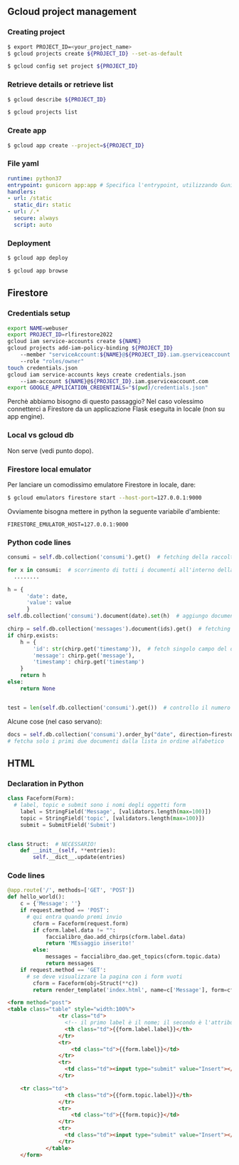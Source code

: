 ## Gcloud project management
### Creating project
```bash
$ export PROJECT_ID=<your_project_name>
$ gcloud projects create ${PROJECT_ID} --set-as-default

$ gcloud config set project ${PROJECT_ID}
```

### Retrieve details or retrieve list
```bash
$ gcloud describe ${PROJECT_ID}

$ gcloud projects list
```

### Create app
```bash
$ gcloud app create --project=${PROJECT_ID}
```

### File yaml
```yaml
runtime: python37
entrypoint: gunicorn app:app # Specifica l'entrypoint, utilizzando Gunicorn per servire l'app Flask
handlers:
- url: /static
  static_dir: static
- url: /.*
  secure: always
  script: auto
```

### Deployment
```bash
$ gcloud app deploy

$ gcloud app browse
```

## Firestore
### Credentials setup
```bash
export NAME=webuser
export PROJECT_ID=rlfirestore2022
gcloud iam service-accounts create ${NAME}
gcloud projects add-iam-policy-binding ${PROJECT_ID}
    --member "serviceAccount:${NAME}@${PROJECT_ID}.iam.gserviceaccount.com"
    --role "roles/owner"
touch credentials.json
gcloud iam service-accounts keys create credentials.json
    --iam-account ${NAME}@${PROJECT_ID}.iam.gserviceaccount.com
export GOOGLE_APPLICATION_CREDENTIALS="$(pwd)/credentials.json"
```
Perchè abbiamo bisogno di questo passaggio? Nel caso volessimo connetterci a Firestore da un applicazione Flask eseguita in locale (non su app engine).

### Local vs gcloud db
Non serve (vedi punto dopo).

### Firestore local emulator
Per lanciare un comodissimo emulatore Firestore in locale, dare:
```bash
$ gcloud emulators firestore start --host-port=127.0.0.1:9000
```
Ovviamente bisogna mettere in python la seguente variabile d'ambiente:
```
FIRESTORE_EMULATOR_HOST=127.0.0.1:9000
```

### Python code lines
```python
consumi = self.db.collection('consumi').get()  # fetching della raccolta consumi

for x in consumi:  # scorrimento di tutti i documenti all'interno della raccolta
  ........

h = {
      'date': date,
      'value': value
      }
self.db.collection('consumi').document(date).set(h)  # aggiungo documenti con campi

chirp = self.db.collection('messages').document(ids).get()  # fetching del documento
if chirp.exists:
    h = {
        'id': str(chirp.get('timestamp')),  # fetch singolo campo del doc
        'message': chirp.get('message'),
        'timestamp': chirp.get('timestamp')
    }
    return h
else:
    return None


test = len(self.db.collection('consumi').get())  # controllo il numero di documenti nella raccolta
```

Alcune cose (nel caso servano):
```python
docs = self.db.collection('consumi').order_by("date", direction=firestore.Query.DESCENDING).limit(2).get()
# fetcha solo i primi due documenti dalla lista in ordine alfabetico
```

## HTML
### Declaration in Python
```python
class Faceform(Form):
  # label, topic e submit sono i nomi degli oggetti form
    label = StringField('Message', [validators.length(max=100)])
    topic = StringField('topic', [validators.length(max=100)])
    submit = SubmitField('Submit')


class Struct:  # NECESSARIO!
    def __init__(self, **entries):
        self.__dict__.update(entries)
```

### Code lines
```python
@app.route('/', methods=['GET', 'POST'])
def hello_world(): 
    c = {'Message': ''}
    if request.method == 'POST':
      # qui entra quando premi invio
        cform = Faceform(request.form)
        if cform.label.data != "":
            faccialibro_dao.add_chirps(cform.label.data)
            return 'MEssaggio inserito!'
        else:
            messages = faccialibro_dao.get_topics(cform.topic.data)
            return messages
    if request.method == 'GET':
      # se deve visualizzare la pagina con i form vuoti
        cform = Faceform(obj=Struct(**c))
        return render_template('index.html', name=c['Message'], form=cform)
```
```html
<form method="post">
<table class="table" style="width:100%">
                <tr class="td">
                  <!-- il primo label è il nome; il secondo è l'attributo -->
                  <th class="td">{{form.label.label}}</th>
                </tr>
                <tr>
                    <td class="td">{{form.label}}</td>
                </tr>
                <tr>
                  <td class="td"><input type="submit" value="Insert"></td>
                </tr>

    <tr class="td">
                  <th class="td">{{form.topic.label}}</th>
                </tr>
                <tr>
                    <td class="td">{{form.topic}}</td>
                </tr>
                <tr>
                  <td class="td"><input type="submit" value="Insert"></td>
                </tr>
            </table>
    </form>
```